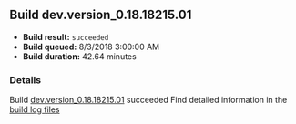 ## Build dev.version_0.18.18215.01
- **Build result:** `succeeded`
- **Build queued:** 8/3/2018 3:00:00 AM
- **Build duration:** 42.64 minutes
### Details
Build [dev.version_0.18.18215.01](https://winappstudio.visualstudio.com/web/build.aspx?pcguid=a4ef43be-68ce-4195-a619-079b4d9834c2&builduri=vstfs%3a%2f%2f%2fBuild%2fBuild%2f26087) succeeded
Find detailed information in the [build log files](https://uwpctdiags.blob.core.windows.net/buildlogs/dev.version_0.18.18215.01_logs.zip)

